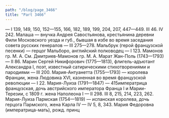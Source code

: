 ```yaml
---
path: "/blog/page_3466"
title: "Part 3466"
---
```


— I 139, 149, 150, 152—155, 166, 182, 189, 199, 204, 207, 447—449. III 46. IV 242.
Малаша — внучка Андрея Савостьянова, крестьянина деревни Фили Московского уезда и губ., бывшая в избе во время заседания совета русских генералов — III 275—278.
Мальбрук (герой французской песенки) — герцог Мальборо, английский полководец — I 123.
Мамонов гр. М. А. См. Дмитриев-Мамонов гр. М. А.
Марат Жан-Поль (1743—1793) — II 86.
Марин Сергей Никифорович (1775—1813), флигель-адъютант Александра I, поэт, известный сатирическими стихотворениями и пародиями — III 200.
Мария-Антуанетта (1755—1793) — королева Франции, жена Людовика XVI, казненная во время французской революции — I 22.
Мария-Луиза (1791—1847) — 415императрица французская, дочь австрийского императора Франца I и Марии-Терезии, с 1809 г. жена Наполеона I — II 298. III 8, 215, 214, 223, 262.
Мария-Луиза Пармская (1754—1819) — испанская королева, дочь герцога Пармского, жена Карла IV — IV 5, 8, 343.
Мария Федоровна (императрица-мать), рожд. принц
